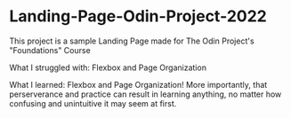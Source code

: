 # Landing-Page-Odin-Project-2022

This project is a sample Landing Page made for The Odin Project's "Foundations" Course

What I struggled with:
Flexbox and Page Organization

What I learned:
Flexbox and Page Organization! More importantly, that perserverance and practice can result in learning anything, no matter how confusing and unintuitive it may seem at first.